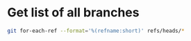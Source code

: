 # Get list of all branches
 

```bash
git for-each-ref --format='%(refname:short)' refs/heads/*
```

